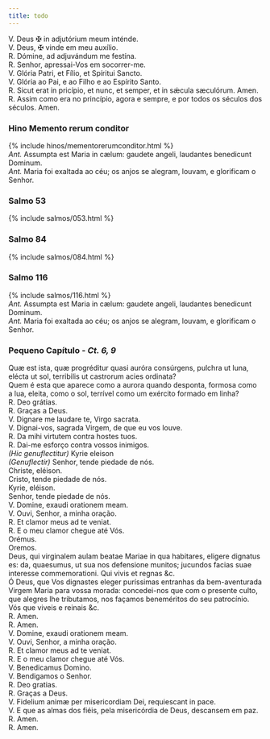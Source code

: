 ```yaml
---
title: todo
---
```

<div class="container-fluid">
<div class="row">
<div class="text-justify">
V. Deus <span class="text-danger">&#10016;</span> in adjutórium meum inténde.
</div>
<div class="text-justify">
V. Deus, <span class="text-danger">&#10016;</span> vinde em meu auxílio.
</div>
<div class="text-justify">
<span class="text-danger">R.</span> Dómine, ad adjuvándum me festína.
</div>
<div class="text-justify">
<span class="text-danger">R.</span> Senhor, apressai-Vos em socorrer-me.
</div>
<div class="text-justify">
    V. Glória Patri, et Fílio, et Spíritui Sancto.
    </div>
    <div class="text-justify">
    V. Glória ao Pai, e ao Filho e ao Espírito Santo.
    </div>
    <div class="text-justify">
    <span class="text-danger">R.</span> Sicut erat in pricípio, et nunc, et semper, et in sǽcula sæculórum. Amen.
    </div>
    <div class="text-justify">
    <span class="text-danger">R.</span> Assim como era no princípio, agora e sempre, e por todos os séculos dos séculos. Amen.
</div>
</div>
</div>

<h3 class="text-center" id="item-6-1">Hino Memento rerum conditor</h3>

<div class="container-fluid">
    <div class="row">
    {% include hinos/mementorerumconditor.html %}
    </div>
    </div>

<div class="container-fluid">
<div class="row">
<div class="text-justify">
<em>Ant.</em> Assumpta est Maria in cælum: gaudete angeli, laudantes benedicunt Dominum.
</div>
<div class="text-justify">
<em>Ant.</em> Maria foi exaltada ao céu; os anjos se alegram, louvam, e glorificam o Senhor.
</div>
</div>
</div>

<h3 class="text-center" id="item-6-2">Salmo 53</h3>

<div class="container-fluid">
<div class="row">
{% include salmos/053.html %}
</div>
</div>

<h3 class="text-center" id="item-6-3">Salmo 84</h3>

<div class="container-fluid">
<div class="row">
{% include salmos/084.html %}
</div>
</div>

<h3 class="text-center" id="item-6-4">Salmo 116</h3>

<div class="container-fluid">
<div class="row">
{% include salmos/116.html %}
</div>
</div>

<div class="container-fluid">
<div class="row">
<div class="text-justify">
<em>Ant.</em> Assumpta est Maria in cælum: gaudete angeli, laudantes benedicunt Dominum.
</div>
<div class="text-justify">
<em>Ant.</em> Maria foi exaltada ao céu; os anjos se alegram, louvam, e glorificam o Senhor.
</div>
</div>
</div>

<h3 class="text-center" id="item-6-5">Pequeno Capítulo - <em>Ct. 6, 9</em></h3>
<div class="container-fluid">
<div class="row">
<div class="dropcap text-justify">Quæ est ista, quæ progréditur quasi auróra consúrgens, pulchra ut luna, elécta ut sol, terribilis ut castrorum acies ordinata?</div>
<div class="dropcap text-justify">Quem é esta que aparece como a aurora quando desponta, formosa como a lua, eleita, como o sol, terrível como um exército formado em linha?
</div>
<div class="text-justify">
<span class="text-danger">R.</span> Deo grátias.
</div>
<div class="text-justify">
<span class="text-danger">R.</span> Graças a Deus.
</div>
<div class="text-justify">
V. Dignare me laudare te, Virgo sacrata.
</div>
<div class="text-justify">
V. Dignai-vos, sagrada Virgem, de que eu vos louve.
</div>
<div class="text-justify">
<span class="text-danger">R.</span> Da mihi virtutem contra hostes tuos.
</div>
<div class="text-justify">
<span class="text-danger">R.</span> Dai-me esforço contra vossos inimigos.
</div>
</div>
</div>


<div class="container-fluid">
<div class="row">
<div class="text-justify">
<em>(Hic genuflectitur)</em> Kyrie eleison
</div>
<div class="text-justify">
<em>(Genuflectir)</em> Senhor, tende piedade de nós.
</div>
<div class="text-justify">
Christe, eléison.
</div>
<div class="text-justify">
Cristo, tende piedade de nós.
</div>
<div class="text-justify">
Kyrie, eléison.
</div>
<div class="text-justify">
Senhor, tende piedade de nós.
</div>
<div class="text-justify">
V. Domine, exaudi orationem meam.
</div>
<div class="text-justify">
V. Ouvi, Senhor, a minha oração.
</div>
<div class="text-justify">
<span class="text-danger">R.</span> Et clamor meus ad te veniat.
</div>
<div class="text-justify">
<span class="text-danger">R.</span> E o meu clamor chegue até Vós.
</div>
</div>
</div>

<div class="container-fluid">
<div class="row">
<div class="text-danger text-center"> Orémus. </div>
<div class="text-danger text-center"> Oremos. </div>
<div class="dropcap text-justify">Deus, qui virginalem aulam beatae Mariae in qua habitares, eligere dignatus es: da, quaesumus, ut sua nos defensione munitos; jucundos facias suae interesse commemorationi. Qui vivis et regnas &c.
</div>
<div class="dropcap text-justify">Ó Deus, que Vos dignastes eleger puríssimas entranhas da bem-aventurada Virgem Maria para vossa morada: concedei-nos que com o presente culto, que alegres lhe tributamos, nos façamos beneméritos do seu patrocínio. Vós que viveis e reinais &c.
</div>
<div class="text-justify">
<span class="text-danger">R.</span> Amen.
</div>
<div class="text-justify">
<span class="text-danger">R.</span> Amen.
</div>
<div class="text-justify">
V. Domine, exaudi orationem meam.
</div>
<div class="text-justify">
V. Ouvi, Senhor, a minha oração.
</div>
<div class="text-justify">
<span class="text-danger">R.</span> Et clamor meus ad te veniat.
</div>
<div class="text-justify">
<span class="text-danger">R.</span> E o meu clamor chegue até Vós.
</div>
<div class="text-justify">
V. Benedicamus Domino.
</div>
<div class="text-justify">
V. Bendigamos o Senhor.
</div>
<div class="text-justify">
<span class="text-danger">R.</span> Deo gratias.
</div>
<div class="text-justify">
<span class="text-danger">R.</span> Graças a Deus.
</div>
<div class="text-justify">
V. Fidelium animæ per misericordiam Dei, requiescant in pace.
</div>
<div class="text-justify">
V. E que as almas dos fiéis, pela misericórdia de Deus, descansem em paz.
</div>
<div class="text-justify">
<span class="text-danger">R.</span> Amen.
</div>
<div class="text-justify">
<span class="text-danger">R.</span> Amen.
</div>
</div>
</div>
